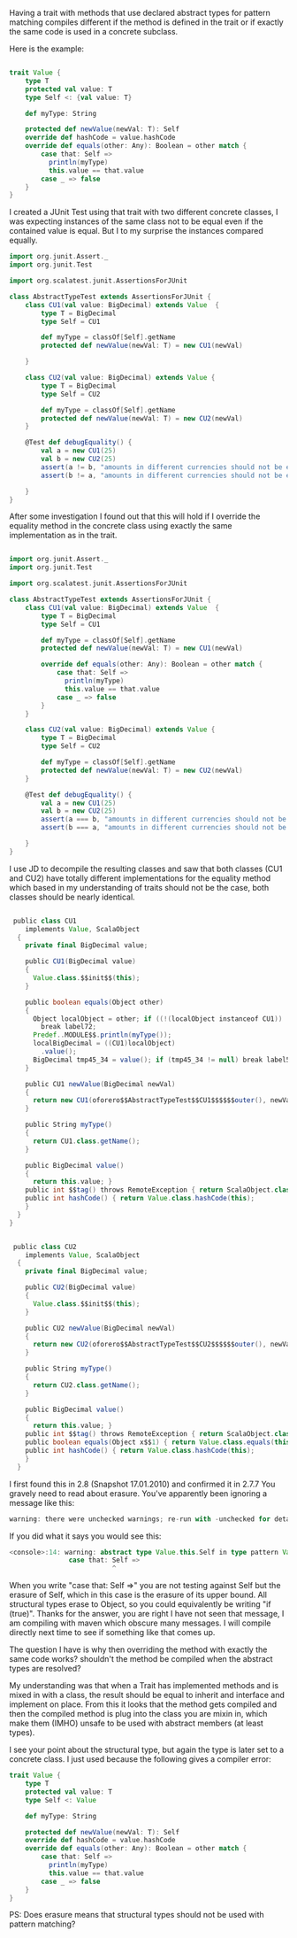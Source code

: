 Having a trait with methods that use declared abstract types for pattern matching compiles different if the method is defined in the trait or if exactly the same code is used in a concrete subclass.

Here is the example: 
```scala

trait Value {
    type T
    protected val value: T
    type Self <: {val value: T}

    def myType: String

    protected def newValue(newVal: T): Self
    override def hashCode = value.hashCode
    override def equals(other: Any): Boolean = other match {
        case that: Self =>
          println(myType)
          this.value == that.value
        case _ => false
    }
}

```

I created a JUnit Test using that trait with two different concrete classes, I was expecting instances of the same class not to be equal even if the contained value is equal. But I to my surprise the instances compared equally.
```scala
import org.junit.Assert._
import org.junit.Test

import org.scalatest.junit.AssertionsForJUnit

class AbstractTypeTest extends AssertionsForJUnit {
    class CU1(val value: BigDecimal) extends Value  {
        type T = BigDecimal
        type Self = CU1

        def myType = classOf[Self].getName
        protected def newValue(newVal: T) = new CU1(newVal)

    }

    class CU2(val value: BigDecimal) extends Value {
        type T = BigDecimal
        type Self = CU2

        def myType = classOf[Self].getName
        protected def newValue(newVal: T) = new CU2(newVal)
    }

    @Test def debugEquality() {
        val a = new CU1(25)
        val b = new CU2(25)
        assert(a != b, "amounts in different currencies should not be equal")
        assert(b != a, "amounts in different currencies should not be equal")

    }
}
```

After some investigation I found out that this will hold if I override the equality method in the concrete class using exactly the same implementation as in the trait. 

```scala

import org.junit.Assert._
import org.junit.Test

import org.scalatest.junit.AssertionsForJUnit

class AbstractTypeTest extends AssertionsForJUnit {
    class CU1(val value: BigDecimal) extends Value  {
        type T = BigDecimal
        type Self = CU1

        def myType = classOf[Self].getName
        protected def newValue(newVal: T) = new CU1(newVal)

        override def equals(other: Any): Boolean = other match {
            case that: Self =>
              println(myType)
              this.value == that.value
            case _ => false
        }
    }

    class CU2(val value: BigDecimal) extends Value {
        type T = BigDecimal
        type Self = CU2

        def myType = classOf[Self].getName
        protected def newValue(newVal: T) = new CU2(newVal)
    }

    @Test def debugEquality() {
        val a = new CU1(25)
        val b = new CU2(25)
        assert(a === b, "amounts in different currencies should not be equal")
        assert(b === a, "amounts in different currencies should not be equal")

    }
}
```

I use JD to decompile the resulting classes and saw that both classes (CU1 and CU2) have totally different implementations for the equality method which based in my understanding of traits should not be the case, both classes should be nearly identical.

```scala

 public class CU1
    implements Value, ScalaObject
  {
    private final BigDecimal value;

    public CU1(BigDecimal value)
    {
      Value.class.$$init$$(this);
    }

    public boolean equals(Object other)
    {
      Object localObject = other; if ((!(localObject instanceof CU1)) || (((CU1)localObject).oforero$$AbstractTypeTest$$CU1$$$$$$outer() != oforero$$AbstractTypeTest$$CU1$$$$$$outer()))
        break label72;
      Predef..MODULE$$.println(myType());
      localBigDecimal = ((CU1)localObject)
        .value();
      BigDecimal tmp45_34 = value(); if (tmp45_34 != null) break label57; label57: label72: tmp45_34;
    }

    public CU1 newValue(BigDecimal newVal)
    {
      return new CU1(oforero$$AbstractTypeTest$$CU1$$$$$$outer(), newVal);
    }

    public String myType()
    {
      return CU1.class.getName();
    }

    public BigDecimal value()
    {
      return this.value; } 
    public int $$tag() throws RemoteException { return ScalaObject.class.$$tag(this); } 
    public int hashCode() { return Value.class.hashCode(this);
    }
  }
}


 public class CU2
    implements Value, ScalaObject
  {
    private final BigDecimal value;

    public CU2(BigDecimal value)
    {
      Value.class.$$init$$(this);
    }

    public CU2 newValue(BigDecimal newVal)
    {
      return new CU2(oforero$$AbstractTypeTest$$CU2$$$$$$outer(), newVal);
    }

    public String myType()
    {
      return CU2.class.getName();
    }

    public BigDecimal value()
    {
      return this.value; } 
    public int $$tag() throws RemoteException { return ScalaObject.class.$$tag(this); } 
    public boolean equals(Object x$$1) { return Value.class.equals(this, x$$1); } 
    public int hashCode() { return Value.class.hashCode(this);
    }
  }
```

I first found this in 2.8 (Snapshot 17.01.2010) and confirmed it in 2.7.7
You gravely need to read about erasure.  You've apparently been ignoring a message like this:
```scala
warning: there were unchecked warnings; re-run with -unchecked for details
```
If you did what it says you would see this:
```scala
<console>:14: warning: abstract type Value.this.Self in type pattern Value.this.Self is unchecked since it is eliminated by erasure
               case that: Self =>
                          ^
```
When you write "case that: Self =>" you are not testing against Self but the erasure of Self, which in this case is the erasure of its upper bound.  All structural types erase to Object, so you could equivalently be writing "if (true)".
Thanks for the answer, you are right I have not seen that message, I am compiling with maven which obscure many messages. I will compile directly next time to see if something like that comes up.

The question I have is why then overriding the method with exactly the same code works? shouldn't the method be compiled when the abstract types are resolved? 

My understanding was that when a Trait has implemented methods and is mixed in with a class, the result should be equal to inherit and interface and implement on place. From this it looks that the method gets compiled and then the compiled method is plug into the class you are mixin in, which make them (IMHO) unsafe to be used with abstract members (at least types). 

I see your point about the structural type, but again the type is later set to a concrete class. I just used because the following gives a compiler error:

```scala
trait Value {
    type T
    protected val value: T
    type Self <: Value

    def myType: String

    protected def newValue(newVal: T): Self
    override def hashCode = value.hashCode
    override def equals(other: Any): Boolean = other match {
        case that: Self =>
          println(myType)
          this.value == that.value
        case _ => false
    }
}

```

PS: Does erasure means that structural types should not be used with pattern matching?
